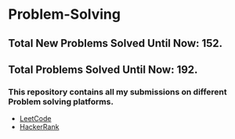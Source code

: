 # Problem-Solving
## Total New Problems Solved Until Now: 152.
## Total Problems Solved Until Now: 192.
### This repository contains all my submissions on different Problem solving platforms.
  * [LeetCode](https://leetcode.com/HMarsafy/)
  * [HackerRank](https://www.hackerrank.com/hassan_marsafy)
  
